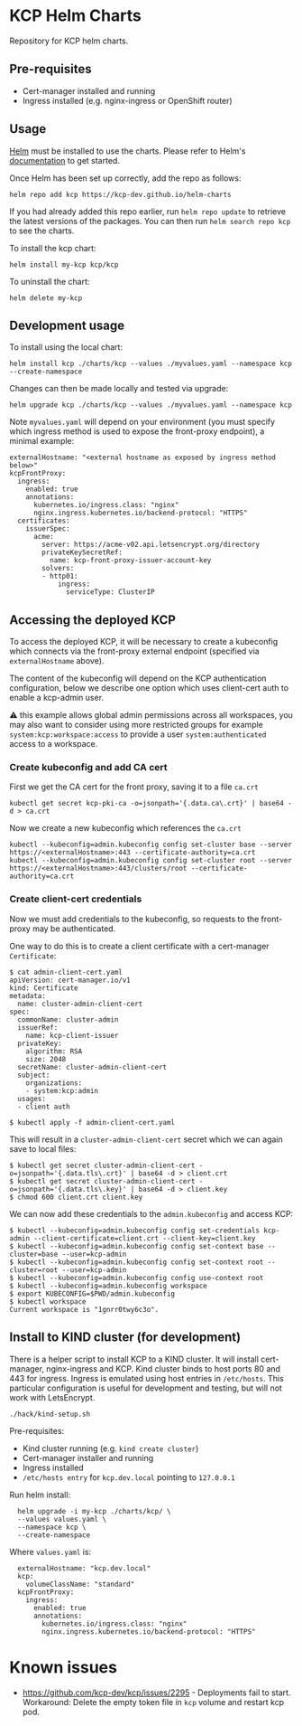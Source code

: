 # KCP Helm Charts

Repository for KCP helm charts.

## Pre-requisites

- Cert-manager installed and running
- Ingress installed (e.g. nginx-ingress or OpenShift router)

## Usage

[Helm](https://helm.sh) must be installed to use the charts.  Please refer to
Helm's [documentation](https://helm.sh/docs) to get started.

Once Helm has been set up correctly, add the repo as follows:

    helm repo add kcp https://kcp-dev.github.io/helm-charts

If you had already added this repo earlier, run `helm repo update` to retrieve
the latest versions of the packages.  You can then run `helm search repo
kcp` to see the charts.

To install the kcp chart:

    helm install my-kcp kcp/kcp

To uninstall the chart:

    helm delete my-kcp

## Development usage

To install using the local chart:

    helm install kcp ./charts/kcp --values ./myvalues.yaml --namespace kcp --create-namespace

Changes can then be made locally and tested via upgrade:

    helm upgrade kcp ./charts/kcp --values ./myvalues.yaml --namespace kcp

Note `myvalues.yaml` will depend on your environment (you must specify which ingress method
is used to expose the front-proxy endpoint), a minimal example:

    externalHostname: "<external hostname as exposed by ingress method below>"
    kcpFrontProxy:
      ingress:
        enabled: true
        annotations:
          kubernetes.io/ingress.class: "nginx"
          nginx.ingress.kubernetes.io/backend-protocol: "HTTPS"
      certificates:
        issuerSpec:
          acme:
            server: https://acme-v02.api.letsencrypt.org/directory
            privateKeySecretRef:
              name: kcp-front-proxy-issuer-account-key
            solvers:
            - http01:
                ingress:
                  serviceType: ClusterIP

## Accessing the deployed KCP

To access the deployed KCP, it will be necessary to create a kubeconfig which connects via the
front-proxy external endpoint (specified via `externalHostname` above).

The content of the kubeconfig will depend on the KCP authentication configuration, below we describe
one option which uses client-cert auth to enable a kcp-admin user.

:warning: this example allows global admin permissions across all workspaces, you may also want to
consider using more restricted groups for example `system:kcp:workspace:access` to provide a
user `system:authenticated` access to a workspace.

### Create kubeconfig and add CA cert

First we get the CA cert for the front proxy, saving it to a file `ca.crt`

    kubectl get secret kcp-pki-ca -o=jsonpath='{.data.ca\.crt}' | base64 -d > ca.crt

Now we create a new kubeconfig which references the `ca.crt`

    kubectl --kubeconfig=admin.kubeconfig config set-cluster base --server https://<externalHostname>:443 --certificate-authority=ca.crt
    kubectl --kubeconfig=admin.kubeconfig config set-cluster root --server https://<externalHostname>:443/clusters/root --certificate-authority=ca.crt

### Create client-cert credentials

Now we must add credentials to the kubeconfig, so requests to the front-proxy may be authenticated.

One way to do this is to create a client certificate with a cert-manager `Certificate`:

    $ cat admin-client-cert.yaml
    apiVersion: cert-manager.io/v1
    kind: Certificate
    metadata:
      name: cluster-admin-client-cert
    spec:
      commonName: cluster-admin
      issuerRef:
        name: kcp-client-issuer
      privateKey:
        algorithm: RSA
        size: 2048
      secretName: cluster-admin-client-cert
      subject:
        organizations:
        - system:kcp:admin
      usages:
      - client auth

    $ kubectl apply -f admin-client-cert.yaml

This will result in a `cluster-admin-client-cert` secret which we can again save to local files:

    $ kubectl get secret cluster-admin-client-cert -o=jsonpath='{.data.tls\.crt}' | base64 -d > client.crt
    $ kubectl get secret cluster-admin-client-cert -o=jsonpath='{.data.tls\.key}' | base64 -d > client.key
    $ chmod 600 client.crt client.key

We can now add these credentials to the `admin.kubeconfig` and access KCP:

    $ kubectl --kubeconfig=admin.kubeconfig config set-credentials kcp-admin --client-certificate=client.crt --client-key=client.key
    $ kubectl --kubeconfig=admin.kubeconfig config set-context base --cluster=base --user=kcp-admin
    $ kubectl --kubeconfig=admin.kubeconfig config set-context root --cluster=root --user=kcp-admin
    $ kubectl --kubeconfig=admin.kubeconfig config use-context root
    $ kubectl --kubeconfig=admin.kubeconfig workspace
    $ export KUBECONFIG=$PWD/admin.kubeconfig
    $ kubectl workspace
    Current workspace is "1gnrr0twy6c3o".

## Install to KIND cluster (for development)

There is a helper script to install KCP to a KIND cluster. It will install cert-manager, nginx-ingress and KCP.
Kind cluster binds to host ports 80 and 443 for ingress. Ingress is emulated using host entries in `/etc/hosts`.
This particular configuration is useful for development and testing, but will not work with LetsEncrypt.

    ./hack/kind-setup.sh


Pre-requisites:
* Kind cluster running (e.g. `kind create cluster`)
* Cert-manager installer and running
* Ingress installed
* `/etc/hosts entry` for `kcp.dev.local` pointing to `127.0.0.1`

Run helm install:

      helm upgrade -i my-kcp ./charts/kcp/ \
      --values values.yaml \
      --namespace kcp \
      --create-namespace

Where `values.yaml` is:

      externalHostname: "kcp.dev.local"
      kcp:
        volumeClassName: "standard"
      kcpFrontProxy:
        ingress:
          enabled: true
          annotations:
            kubernetes.io/ingress.class: "nginx"
            nginx.ingress.kubernetes.io/backend-protocol: "HTTPS"

# Known issues

* https://github.com/kcp-dev/kcp/issues/2295 - Deployments fail to start.
Workaround: Delete the empty token file in `kcp` volume and restart kcp pod.
